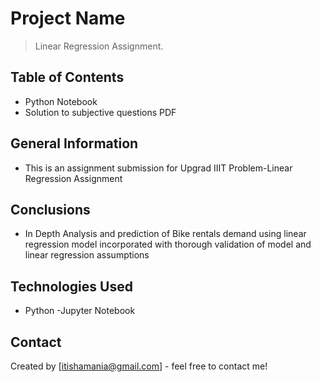 # Project Name
> Linear Regression Assignment.


## Table of Contents
* Python Notebook
* Solution to subjective questions PDF


<!-- You can include any other section that is pertinent to your problem -->

## General Information
- This is an assignment submission for Upgrad IIIT Problem-Linear Regression Assignment
 


## Conclusions
- In Depth Analysis and prediction  of Bike rentals demand using linear regression model incorporated with thorough validation of model and linear regression assumptions

<!-- You don't have to answer all the questions - just the ones relevant to your project. -->


## Technologies Used
- Python -Jupyter Notebook


<!-- As the libraries versions keep on changing, it is recommended to mention the version of library used in this project -->




## Contact
Created by [itishamania@gmail.com] - feel free to contact me!
